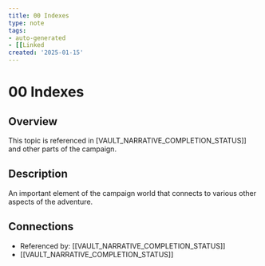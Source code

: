 ```yaml
---
title: 00 Indexes
type: note
tags:
- auto-generated
- [[Linked
created: '2025-01-15'
---
```


# 00 Indexes

## Overview
This topic is referenced in [VAULT_NARRATIVE_COMPLETION_STATUS]] and other parts of the campaign.

## Description
An important element of the campaign world that connects to various other aspects of the adventure.

## Connections
- Referenced by: [[VAULT_NARRATIVE_COMPLETION_STATUS]]
- [[VAULT_NARRATIVE_COMPLETION_STATUS]]
